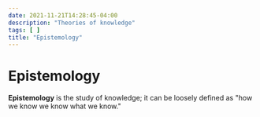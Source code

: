 ```yaml
---
date: 2021-11-21T14:28:45-04:00
description: "Theories of knowledge"
tags: [ ]
title: "Epistemology"
---
```


# Epistemology

**Epistemology** is the study of knowledge; it can be loosely defined as "how we know we know what we know."

<!-- TODO: Restore when link is fixed ## Epistemology Resources

* [Epistemology on the Stanford Encyclopedia of Philosophy](https://plato.stanford.edu/entries/epistemology/) -->
